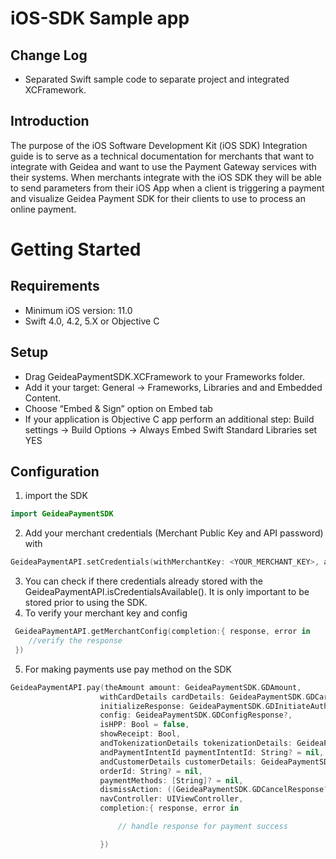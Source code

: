 # iOS-SDK Sample app
## Change Log
- Separated Swift sample code to separate project and integrated XCFramework.

## Introduction
The purpose of the iOS Software Development Kit (iOS SDK) Integration guide is to serve as a technical documentation for merchants that want to integrate with Geidea and want to use the Payment Gateway services with their systems. When merchants integrate with the iOS SDK they will be able to send parameters from their iOS App when a client is triggering a payment and visualize Geidea Payment SDK for their clients to use to process an online payment.

# Getting Started
## Requirements
- Minimum iOS version: 11.0
- Swift 4.0, 4.2, 5.X or Objective C

## Setup
- Drag GeideaPaymentSDK.XCFramework to your Frameworks folder.
- Add it your target: General -> Frameworks, Libraries and and Embedded Content.
- Choose “Embed & Sign” option on Embed tab
- If your application is Objective C app perform an additional step: Build settings -> Build Options -> Always Embed Swift Standard Libraries set YES

## Configuration
1. import the SDK
```swift
import GeideaPaymentSDK
```
2. Add your merchant credentials (Merchant Public Key and API password) with
```swift
GeideaPaymentAPI.setCredentials(withMerchantKey: <YOUR_MERCHANT_KEY>, andPassword: <YOUR_PASSWORD>)
```
3. You can check if there credentials already stored with the GeideaPaymentAPI.isCredentialsAvailable(). It is only important to be stored prior to using the SDK.
4. To verify your merchant key and config
```swift
 GeideaPaymentAPI.getMerchantConfig(completion:{ response, error in
    //verify the response
 })
```
5. For making payments use pay method on the SDK
```swift
GeideaPaymentAPI.pay(theAmount amount: GeideaPaymentSDK.GDAmount, 
                    withCardDetails cardDetails: GeideaPaymentSDK.GDCardDetails, 
                    initializeResponse: GeideaPaymentSDK.GDInitiateAuthenticateResponse? = nil, 
                    config: GeideaPaymentSDK.GDConfigResponse?, 
                    isHPP: Bool = false, 
                    showReceipt: Bool, 
                    andTokenizationDetails tokenizationDetails: GeideaPaymentSDK.GDTokenizationDetails?,
                    andPaymentIntentId paymentIntentId: String? = nil, 
                    andCustomerDetails customerDetails: GeideaPaymentSDK.GDCustomerDetails?, 
                    orderId: String? = nil, 
                    paymentMethods: [String]? = nil, 
                    dismissAction: ((GeideaPaymentSDK.GDCancelResponse?, GeideaPaymentSDK.GDErrorResponse?) -> Void)? = nil, 
                    navController: UIViewController, 
                    completion:{ response, error in

                        // handle response for payment success

                    })
   ```

